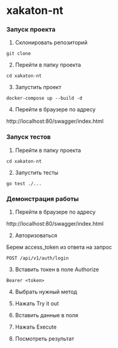 # xakaton-nt

### Запуск проекта

1. Склонировать репозиторий

```
git clone 
```
2. Перейти в папку проекта
```
cd xakaton-nt
```
3. Запустить проект


```
docker-compose up --build -d
```

4. Перейти в браузере по адресу

http://localhost:80/swagger/index.html

### Запуск тестов

1. Перейти в папку проекта
```
cd xakaton-nt
```
2. Запустить тесты


```
go test ./...
```

### Демонстрация работы

1. Перейти в браузере по адресу

http://localhost:80/swagger/index.html

2. Авторизоваться

Берем access_token из ответа на запрос

```
POST /api/v1/auth/login
```

3. Вставить токен в поле Authorize
```
Bearer <token>
```
4. Выбрать нужный метод

5. Нажать Try it out

6. Вставить данные в поля

7. Нажать Execute

8. Посмотреть результат
